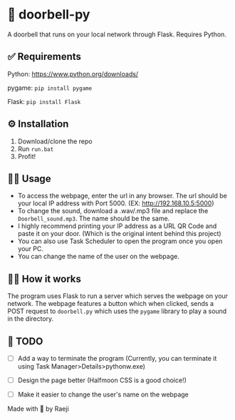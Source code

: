 # 🔔 doorbell-py
A doorbell that runs on your local network through Flask. Requires Python.

## ✅ Requirements
Python: https://www.python.org/downloads/

pygame: ```pip install pygame```

Flask: ```pip install Flask```

## ⚙ Installation
1. Download/clone the repo
2. Run ```run.bat```
3. Profit!

## 👨‍🏫 Usage
* To access the webpage, enter the url in any browser. The url should be your local IP address with Port 5000. (EX: http://192.168.10.5:5000)
* To change the sound, download a .wav/.mp3 file and replace the `Doorbell_sound.mp3`. The name should be the same.
* I highly recommend printing your IP address as a URL QR Code and paste it on your door. (Which is the original intent behind this project)
* You can also use Task Scheduler to open the program once you open your PC.
* You can change the name of the user on the webpage. 

## 🙋‍♂️ How it works
The program uses Flask to run a server which serves the webpage on your network. The webpage features a button which when clicked, sends a POST request to ```doorbell.py``` which uses the ```pygame``` library to play a sound in the directory.

## 🧯 TODO
- [ ] Add a way to terminate the program (Currently, you can terminate it using Task Manager>Details>pythonw.exe)

- [ ] Design the page better (Halfmoon CSS is a good choice!)

- [ ] Make it easier to change the user's name on the webpage

Made with 💖 by Raeji
